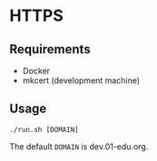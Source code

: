 # HTTPS

## Requirements

- Docker
- mkcert (development machine)

## Usage

```
./run.sh [DOMAIN]
```

The default `DOMAIN` is dev.01-edu.org.
